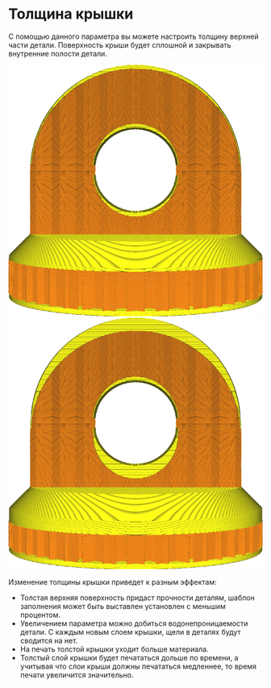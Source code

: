 Толщина крышки
====
С помощью данного параметра вы можете настроить толщину верхней части детали. Поверхность крыши будет сплошной и закрывать внутренние полости детали.

![Обычная толщина крышки](../../../articles/images/top_bottom_thickness_0.8.png)
![Толщина крыши значительно увеличина](../../../articles/images/top_thickness.png)

Изменение толщины крышки приведет к разным эффектам:
* Толстая верхняя поверхность придаст прочности деталям, шаблон заполнения может быть выставлен установлен с меньшим процентом.
* Увеличением параметра можно добиться водонепроницаемости детали. С каждым новым слоем крышки, щели в деталях будут сводится на нет.
* На печать толстой крышки уходит больше материала.
* Толстый слой крышки будет печататься дольше по времени, а учитывая что слои крыши должны печататься медленнее, то время печати увеличится значительно.
